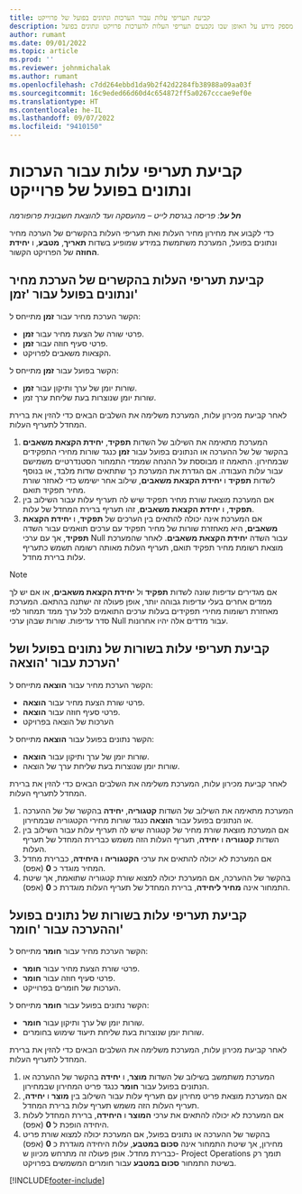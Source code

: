 ```yaml
---
title: קביעת תעריפי עלות עבור הערכות ונתונים בפועל של פרוייקט
description: מאמר זה מספק מידע על האופן שבו נקבעים תעריפי העלות להערכות פרויקט ונתונים בפועל.
author: rumant
ms.date: 09/01/2022
ms.topic: article
ms.prod: ''
ms.reviewer: johnmichalak
ms.author: rumant
ms.openlocfilehash: c7dd264ebbd1da9b2f42d2284fb38988a09aa03f
ms.sourcegitcommit: 16c9eded66d60d4c654872ff5a0267cccae9ef0e
ms.translationtype: HT
ms.contentlocale: he-IL
ms.lasthandoff: 09/07/2022
ms.locfileid: "9410150"
---
```

# <a name="determine-cost-rates-for-project-estimates-and-actuals"></a>קביעת תעריפי עלות עבור הערכות ונתונים בפועל של פרוייקט

_**חל על**: פריסה בגרסת לייט – מהעסקה ועד להוצאת חשבונית פרופורמה_

כדי לקבוע את מחירון מחיר העלות ואת תעריפי העלות בהקשרים של הערכה מחיר ונתונים בפועל, המערכת משתמשת במידע שמופיע בשדות **תאריך**, **מטבע**, ו **יחידת החוזה** של הפרויקט הקשור.

## <a name="determining-cost-rates-in-estimate-and-actual-contexts-for-time"></a>קביעת תעריפי העלות בהקשרים של הערכת מחיר ונתונים בפועל עבור 'זמן'

הקשר הערכת מחיר עבור **זמן** מתייחס ל:

- פרטי שורה של הצעת מחיר עבור **זמן**.
- פרטי סעיף חוזה עבור **זמן**.
- הקצאות משאבים לפרויקט.

הקשר בפועל עבור **זמן** מתייחס ל:

- שורות יומן של ערך ותיקון עבור **זמן**.
- שורות יומן שנוצרות בעת שליחת ערך זמן.

לאחר קביעת מכירון עלות, המערכת משלימה את השלבים הבאים כדי להזין את ברירת המחדל לתעריף העלות.

1. המערכת מתאימה את השילוב של השדות **תפקיד**, **יחידת הקצאת משאבים** בהקשר של של ההערכה או הנתונים בפועל עבור **זמן** כנגד שורות מחירי התפקידים שבמחירון. התאמה זו מבוססת על ההנחה שממדי התמחור הסטנדרטיים משמישם עבור עלות העבודה. אם הגדרת את המערכת כך שתתאים שדות מלבד, או בנוסף לשדות **תפקיד** ו **יחידת הקצאת משאבים**, שילוב אחר ישימש כדי לאחזר שורת מחיר תפקיד תואם.
1. אם המערכת מוצאת שורת מחיר תפקיד שיש לה תעריף עלות עבור השילוב בין **תפקיד**, ו **יחידת הקצאת משאבים**, זהו תעריף ברירת המחדל של עלות.
1. אם המערכת אינה יכולה להתאים בין הערכים של **תפקיד**, ו **יחידת הקצאת משאבים**, היא מאחזרת שורות של מחיר תפקיד עם ערכים תואמים עבור השדה **תפקיד**, אך עם ערכי Null עבור השדה **יחידת הקצאת משאבים**. לאחר שהמערכת מוצאת רשומת מחיר תפקיד תואם, תעריף העלות מאותה רשומה תשמש כתעריף עלות ברירת מחדל.

> [!NOTE]
> אם מגדירים עדיפות שונה לשדות **תפקיד** ול **יחידת הקצאת משאבים**, או אם יש לך ממדים אחרים בעלי עדיפות גבוהה יותר, אופן פעולה זה ישתנה בהתאם. המערכת מאחזרת רשומות מחירי תפקידים בעלות ערכים התואמים לכל ערך ממד תמחור לפי סדר עדיפות. שורות שבהן ערכי Null עבור מדדים אלה יהיו אחרונות.

## <a name="determining-cost-rates-on-actual-and-estimate-lines-for-expense"></a>קביעת תעריפי עלות בשורות של נתונים בפועל ושל הערכת עבור 'הוצאה'

הקשר הערכת מחיר עבור **הוצאה** מתייחס ל:

- פרטי שורת הצעת מחיר עבור **הוצאה**.
- פרטי סעיף חוזה עבור **הוצאה**.
- הערכות של הוצאה בפרויקט

הקשר נתונים בפועל עבור **הוצאה** מתייחס ל:

- שורות יומן של ערך ותיקון עבור **הוצאה**.
- שורות יומן שנוצרות בעת שליחת ערך של הוצאה.

לאחר קביעת מכירון עלות, המערכת משלימה את השלבים הבאים כדי להזין את ברירת המחדל לתעריף העלות.

1. המערכת מתאימה את השילוב של השדות **קטגוריה**, **יחידה** בהקשר של של ההערכה או הנתונים בפועל עבור **הוצאה** כנגד שורות מחירי הקטגוריה שבמחירון.
1. אם המערכת מוצאת שורת מחיר של קטגורה שיש לה תעריף עלות עבור השילוב בין השדות **קטגוריה** ו **יחידה**, תעריף העלות הזה משמש כברירת המחדל של תעריף העלות.
1. אם המערכת לא יכולה להתאים את ערכי **הקטגוריה** ו **היחידה**, כברירת מחדל המחיר מוגדר כ **0** (אפס).
1. בהקשר של ההערכה, אם המערכת יכולה למצוא שורת קטגוריה שתואמת, אך שיטת התמחור אינה **מחיר ליחידה**, ברירת המחדל של תעריף העלות מוגדרת כ **0** (אפס).

## <a name="determining-cost-rates-on-actual-and-estimate-lines-for-material"></a>קביעת תעריפי עלות בשורות של נתונים בפועל וההערכה עבור 'חומר'

הקשר הערכת מחיר עבור **חומר** מתייחס ל:

- פרטי שורת הצעת מחיר עבור **חומר**.
- פרטי סעיף חוזה עבור **חומר**.
- הערכות של חומרים בפרוייקט.

הקשר נתונים בפועל עבור **חומר** מתייחס ל:

- שורות יומן של ערך ותיקון עבור **חומר**.
- שורות יומן שנוצרות בעת שליחת תיעוד שימוש בחומרים.

לאחר קביעת מכירון עלות, המערכת משלימה את השלבים הבאים כדי להזין את ברירת המחדל לתעריף העלות.

1. המערכת משתמשב בשילוב של השדות **מוצר**, ו **יחידה** בהקשר של ההערכה או הנתונים בפועל עבור **חומר** כנגד פריט המחירון שבמחירון.
1. אם המערכת מוצאת פריט מחירון עם תעריף עלות עבור השילוב בין **מוצר** ו **יחידה**, תעריף העלות הזה משמש תעריף עלות ברירת המחדל.
1. אם המערכת לא יכולה להתאים את ערכי **המוצר** ו **היחידה**, ברירת המחדל לעלות היחידה הופכת ל **0** (אפס).
1. בהקשר של ההערכה או נתונים בפועל, אם המערכת יכולה למצוא שורת פריט מחירון, אך שיטת התמחור אינה **סכום במטבע**, עלות היחידה מוגדרת כ **0** (אפס) כברירת מחדל. אופן פעולה זה מתרחש מכיוון ש- Project Operations תומך רק בשיטת התמחור **סכום במטבע** עבור חומרים המשמשים בפרויקט.

[!INCLUDE[footer-include](../../includes/footer-banner.md)]
